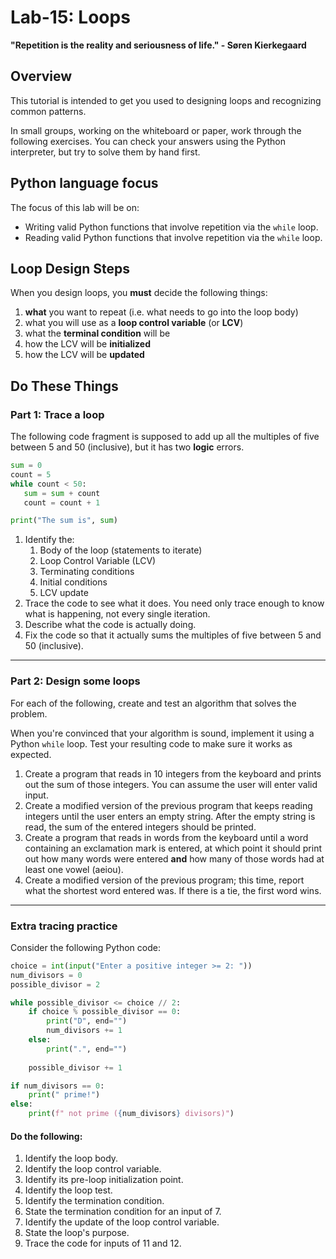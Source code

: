 # Lab-15: Loops

**"Repetition is the reality and seriousness of life." - Søren Kierkegaard**

## Overview

This tutorial is intended to get you used to designing loops and recognizing common patterns. 

In small groups, working on the whiteboard or paper, work through the following exercises. You can check your answers using the Python interpreter, but try to solve them by hand first.

## Python language focus

The focus of this lab will be on:

- Writing valid Python functions that involve repetition via the `while` loop.
- Reading valid Python functions that involve repetition via the `while` loop.

## Loop Design Steps

When you design loops, you **must** decide the following things:

1. **what** you want to repeat (i.e. what needs to go into the loop body)
2. what you will use as a **loop control variable** (or **LCV**)
3. what the **terminal condition** will be
4. how the LCV will be **initialized**
5. how the LCV will be **updated**

## Do These Things

### Part 1: Trace a loop

The following code fragment is supposed to add up all the multiples of five between 5 and 50 (inclusive), but it has two **logic** errors.

```python
sum = 0
count = 5
while count < 50:
   sum = sum + count
   count = count + 1

print("The sum is", sum)
```

1. Identify the:
   1. Body of the loop (statements to iterate)
   2. Loop Control Variable (LCV)
   3. Terminating conditions
   4. Initial conditions
   5. LCV update
2. Trace the code to see what it does. You need only trace enough to know what is happening, not every single iteration.
3. Describe what the code is actually doing.
4. Fix the code so that it actually sums the multiples of five between 5 and 50 (inclusive).

---

### Part 2: Design some loops

For each of the following, create and test an algorithm that solves the problem.

When you're convinced that your algorithm is sound, implement it using a Python `while` loop. Test your resulting code to make sure it works as expected.

1. Create a program that reads in 10 integers from the keyboard and prints out the sum of those integers. You can assume the user will enter valid input.
2. Create a modified version of the previous program that keeps reading integers until the user enters an empty string. After the empty string is read, the sum of the entered integers should be printed.
3. Create a program that reads in words from the keyboard until a word containing an exclamation mark is entered, at which point it should print out how many words were entered **and** how many of those words had at least one vowel (aeiou).
4. Create a modified version of the previous program; this time, report what the shortest word entered was. If there is a tie, the first word wins.

---

### Extra tracing practice

Consider the following Python code:

```python
choice = int(input("Enter a positive integer >= 2: "))
num_divisors = 0
possible_divisor = 2

while possible_divisor <= choice // 2:
    if choice % possible_divisor == 0:
        print("D", end="")
        num_divisors += 1
    else:
        print(".", end="")
    
    possible_divisor += 1

if num_divisors == 0:
    print(" prime!")
else:
    print(f" not prime ({num_divisors} divisors)")
```

#### Do the following:
   1. Identify the loop body.
   2. Identify the loop control variable.
   3. Identify its pre-loop initialization point.
   4. Identify the loop test.
   5. Identify the termination condition.
   6. State the termination condition for an input of 7.
   7. Identify the update of the loop control variable.
   8. State the loop's purpose.
   9. Trace the code for inputs of 11 and 12.